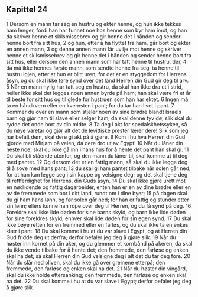 ## Kapittel 24

1 Dersom en mann tar seg en hustru og ekter henne, og hun ikke tekkes ham lenger, fordi han har funnet noe hos henne som byr ham imot, og han da skriver henne et skilsmissebrev og gir henne det i hånden og sender henne bort fra sitt hus,
2 og hun, etter å ha flyttet fra ham, går bort og ekter en annen mann,
3 og denne annen mann får uvilje mot henne og skriver henne et skilsmissebrev og gir henne det i hånden og sender henne bort fra sitt hus, eller dersom den annen mann som har tatt henne til hustru, dør,
4 da må ikke hennes første mann, som sendte henne fra seg, ta henne til hustru igjen, etter at hun er blitt uren; for det er en styggedom for Herrens åsyn, og du skal ikke føre synd over det land Herren din Gud gir deg til arv.
5 Når en mann nylig har tatt seg en hustru, da skal han ikke dra ut i strid, heller ikke skal det legges noen annen byrde på ham; han skal være fri et år til beste for sitt hus og til glede for hustruen som han har ektet.
6 Ingen må ta en håndkvern eller en kvernsten i pant; for da tar han livet i pant.
7 Kommer du over en mann som stjeler noen av sine brødre blandt Israels barn og gjør ham til slave eller selger ham, da skal denne tyv dø; slik skal du rydde det onde bort av din midte.
8 Ta deg i akt for spedalskhetssyken, så du nøye varetar og gjør alt det de levittiske prester lærer dere! Slik som jeg har befalt dem, skal dere gi akt på å gjøre.
9 Kom i hu hva Herren din Gud gjorde med Mirjam på veien, da dere dro ut av Egypt!
10 Når du låner din neste noe, skal du ikke gå inn i hans hus for å hente det pant han skal gi.
11 Du skal bli stående utenfor, og den mann du låner til, skal komme ut til deg med pantet.
12 Og dersom det er en fattig mann, så skal du ikke legge deg til å sove med hans pant;
13 du skal gi ham pantet tilbake når solen går ned, for at han kan legge seg i sin kappe og velsigne deg; og det skal tjene deg til rettferdighet for Herrens, din Guds åsyn.
14 Du skal ikke gjøre urett mot en nødlidende og fattig dagarbeider, enten han er en av dine brødre eller en av de fremmede som bor i ditt land, rundt om i dine byer;
15 på dagen skal du gi ham hans lønn, og før solen går ned; for han er fattig og stunder etter sin lønn; ellers kunne han rope over deg til Herren, og du få synd på deg.
16 Foreldre skal ikke lide døden for sine barns skyld, og barn ikke lide døden for sine foreldres skyld; enhver skal lide døden for sin egen synd.
17 Du skal ikke bøye retten for en fremmed eller en farløs, og du skal ikke ta en enkes klær i pant.
18 Du skal komme i hu at du var slave i Egypt, og at Herren din Gud fridde deg ut derfra; derfor befaler jeg deg å gjøre slik.
19 Når du høster inn kornet på din aker, og du glemmer et kornbånd på akeren, da skal du ikke vende tilbake for å hente det; den fremmede, den farløse og enken skal ha det; så skal Herren din Gud velsigne deg i alt det du tar deg fore.
20 Når du slår ned oliven, skal du ikke gå over greinene etterpå; den fremmede, den farløse og enken skal ha det.
21 Når du høster din vingård, skal du ikke holde ettersanking; den fremmede, den farløse og enken skal ha det.
22 Du skal komme i hu at du var slave i Egypt; derfor befaler jeg deg å gjøre slik.
